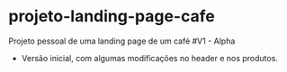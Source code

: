 # projeto-landing-page-cafe
Projeto pessoal de uma landing page de um  café
#V1 - Alpha
- Versão inicial, com algumas modificações no header e nos produtos.
